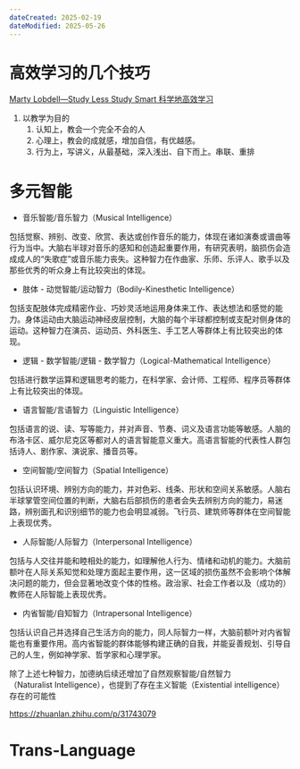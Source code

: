 ```yaml
---
dateCreated: 2025-02-19
dateModified: 2025-05-26
---
```

# 高效学习的几个技巧

<a href=" https://www.bilibili.com/video/BV1Pz4y1f7oi/?from=search&seid=7519212517238338543&vd_source=bc07d988d4ccb4ab77470cec6bb87b69">Marty Lobdell—Study Less Study Smart 科学地高效学习</a>

1. 以教学为目的
	1. 认知上，教会一个完全不会的人
	2. 心理上，教会的成就感，增加自信，有优越感。
	3. 行为上，写讲义，从最基础，深入浅出、自下而上。串联、重排

# 多元智能

- 音乐智能/音乐智力（Musical Intelligence）

包括觉察、辨别、改变、欣赏、表达或创作音乐的能力，体现在诸如演奏或谱曲等行为当中。大脑右半球对音乐的感知和创造起重要作用，有研究表明，脑损伤会造成成人的“失歌症”或音乐能力丧失。这种智力在作曲家、乐师、乐评人、歌手以及那些优秀的听众身上有比较突出的体现。

- 肢体 - 动觉智能/运动智力（Bodily-Kinesthetic Intelligence）

包括支配肢体完成精密作业、巧妙灵活地运用身体来工作、表达想法和感觉的能力。身体运动由大脑运动神经皮层控制，大脑的每个半球都控制或支配对侧身体的运动。这种智力在演员、运动员、外科医生、手工艺人等群体上有比较突出的体现。

- 逻辑 - 数学智能/逻辑 - 数学智力（Logical-Mathematical Intelligence）

包括进行数学运算和逻辑思考的能力，在科学家、会计师、工程师、程序员等群体上有比较突出的体现。

- 语言智能/言语智力（Linguistic Intelligence）

包括语言的说、读、写等能力，并对声音、节奏、词义及语言功能等敏感。人脑的布洛卡区、威尔尼克区等都对人的语言智能意义重大。高语言智能的代表性人群包括诗人、剧作家、演说家、播音员等。

- 空间智能/空间智力（Spatial Intelligence）

包括认识环境、辨别方向的能力，并对色彩、线条、形状和空间关系敏感。人脑右半球掌管空间位置的判断，大脑右后部损伤的患者会失去辨别方向的能力，易迷路，辨别面孔和识别细节的能力也会明显减弱。飞行员、建筑师等群体在空间智能上表现优秀。

- 人际智能/人际智力（Interpersonal Intelligence）

包括与人交往并能和睦相处的能力，如理解他人行为、情绪和动机的能力。大脑前额叶在人际关系知觉和处理方面起主要作用，这一区域的损伤虽然不会影响个体解决问题的能力，但会显著地改变个体的性格。政治家、社会工作者以及（成功的）教师在人际智能上表现优秀。

- 内省智能/自知智力（Intrapersonal Intelligence）

包括认识自己并选择自己生活方向的能力，同人际智力一样，大脑前额叶对内省智能也有重要作用。高内省智能的群体能够构建正确的自我，并能妥善规划、引导自己的人生，例如神学家、哲学家和心理学家。

除了上述七种智力，加德纳后续还增加了自然观察智能/自然智力（Naturalist Intelligence），也提到了存在主义智能（Existential intelligence）存在的可能性

https://zhuanlan.zhihu.com/p/31743079

# Trans-Language

